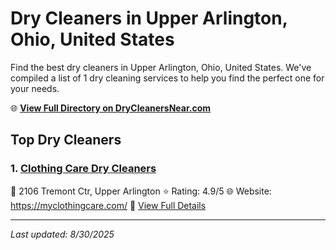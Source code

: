# Dry Cleaners in Upper Arlington, Ohio, United States

Find the best dry cleaners in Upper Arlington, Ohio, United States. We've compiled a list of 1 dry cleaning services to help you find the perfect one for your needs.

🌐 **[View Full Directory on DryCleanersNear.com](https://drycleanersnear.com/city/US/Ohio/Upper%20Arlington)**

## Top Dry Cleaners

### 1. [Clothing Care Dry Cleaners](https://drycleanersnear.com/dryCleaner/689aa06c2abe37ea0a656410/clothing-care-dry-cleaners)
📍 2106 Tremont Ctr, Upper Arlington
⭐ Rating: 4.9/5
🌐 Website: https://myclothingcare.com/
🔗 [View Full Details](https://drycleanersnear.com/dryCleaner/689aa06c2abe37ea0a656410/clothing-care-dry-cleaners)


---

*Last updated: 8/30/2025*
